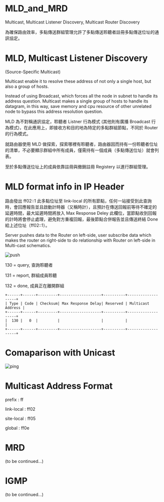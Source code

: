 # MLD_and_MRD
Multicast, Multicast Listener Discovery, Multicast Router Discovery

為確保路由效率，多點傳送群組管理允許了多點傳送聆聽者註冊多點傳送位址的通訊協定。

# MLD, Multicast Listener Discovery

(Source-Specific Multicast)

Multicast enable it to resolve these address of not only a single host, but also a group of hosts.

Instead of using Broadcast, which forces all the node in subnet to handle its address question. Multicast makes a single group of hosts to handle its datagram, in this way, save memory and cpu resource of other unrelated node to bypass this address resolution question. 

MLD 為不對稱通訊協定，聆聽者 Listner 行為模式 (其他則有廣播 Broadcast 行為模式)，在此應用上，即接收方和目的地為特定的多點群組節點，不同於 Router 的行為模式。

就路由器使用 MLD 做探索，探索哪裡有聆聽者，路由器因而持有一份聆聽者位址的清單，不必要顯示群組中所有成員，僅需持有一個成員（多點傳送位址）就會列表。

至於多點傳送位址上的成員依靠註冊與撤銷註冊 Registery 以進行群組管理。

# MLD format info in IP Header

路由發出 ff02::1 此多點位址至 link-local 的所有節點，任何一站接受到此查詢時，會回應報告並且啟動計時器（又稱時計），且預計在傳送回報前等待不確定的延遲時間，最大延遲時間將放入 Max Response Deley 此欄位，當節點收到回報的計時將會停止處理，避免對方重複回報，最後節點合併報告並且傳送終結 Done 給上述位址（ff02::1）。

Server pushes data to the Router on left-side, user subscribe data which makes the router on right-side to do relationship with Router on left-side in Multi-cast schematics.

![push](https://www.techritual.com/wp-content/uploads/2016/08/multicast-e1471602018400.jpg)


130 = query, 查詢聆聽者

131 = report, 群組成員聆聽

132 = done, 成員正在離開群組

    +------+------+---------+-------------------+----------+-------------------+
    | Type | Code | Checksum| Max Response Delay| Reserved | Multicast Address |
    +------+------+---------+-------------------+----------+-------------------+
    |  130 |   0  |         |                   |          |                   |
    +------+------+---------+-------------------+----------+-------------------+
    
# Comaparison with Unicast

![ping](https://www.techritual.com/wp-content/uploads/2016/08/unicast-e1471602066630.jpg)

# Multicast Address Format

prefix : ff

link-local : ff02

site-local : ff05

global : ff0e

# MRD

(to be continued...)

# IGMP

(to be continued...)
